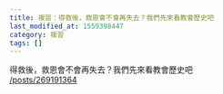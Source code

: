 ```yaml
---
title: 複習：得救後，救恩會不會再失去？我們先來看教會歷史吧
last_modified_at: 1559398447
category: 複習
tags: []
---
```


<p>得救後，救恩會不會再失去？我們先來看教會歷史吧<br>
<a href="/posts/269191364" target="_blank">/posts/269191364</a></p>

<p>&nbsp;</p>

